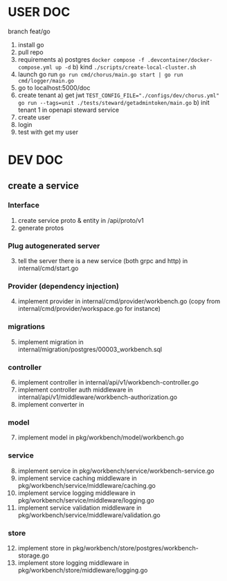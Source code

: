 
# USER DOC
branch feat/go

1) install go
2) pull repo
3) requirements
    a) postgres `docker compose -f .devcontainer/docker-compose.yml up -d`
    b) kind `./scripts/create-local-cluster.sh`
4) launch go run 
    `go run cmd/chorus/main.go start | go run cmd/logger/main.go`
5) go to localhost:5000/doc
6) create tenant 
    a) get jwt `TEST_CONFIG_FILE="./configs/dev/chorus.yml" go run --tags=unit ./tests/steward/getadmintoken/main.go`
    b) init tenant 1 in openapi steward service
7) create user
8) login
9) test with get my user


# DEV DOC

## create a service

### Interface
1) create service proto & entity in /api/proto/v1
2) generate protos

### Plug autogenerated server
3) tell the server there is a new service (both grpc and http) in internal/cmd/start.go

### Provider (dependency injection)
4) implement provider in internal/cmd/provider/workbench.go (copy from internal/cmd/provider/workspace.go for instance)

### migrations
5) implement migration in internal/migration/postgres/00003_workbench.sql

### controller
6) implement controller in internal/api/v1/workbench-controller.go
7) implement controller auth middleware in internal/api/v1/middleware/workbench-authorization.go
8) implement converter in 

### model
7) implement model in pkg/workbench/model/workbench.go

### service
8) implement service in pkg/workbench/service/workbench-service.go
9) implement service caching middleware in pkg/workbench/service/middleware/caching.go
10) implement service logging middleware in pkg/workbench/service/middleware/logging.go
11) implement service validation middleware in pkg/workbench/service/middleware/validation.go

### store
12) implement store in pkg/workbench/store/postgres/workbench-storage.go
13) implement store logging middleware in pkg/workbench/store/middleware/logging.go